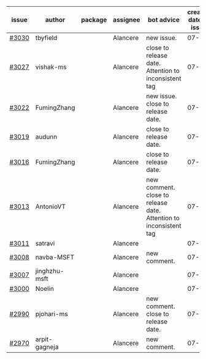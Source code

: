 | issue | author | package | assignee | bot advice | created date of issue | target release date | date from target |
| ------ | ------ | ------ | ------ | ------ | ------ | ------ | :-----: |
| [#3030](https://github.com/Azure/sdk-release-request/issues/3030) | tbyfield |  | Alancere | new issue. | 07-21 | 08-03 |  |
| [#3027](https://github.com/Azure/sdk-release-request/issues/3027) | vishak-ms |  | Alancere | close to release date.  Attention to inconsistent tag | 07-21 | 07-25 | 2 |
| [#3022](https://github.com/Azure/sdk-release-request/issues/3022) | FumingZhang |  | Alancere | new issue. close to release date.  | 07-21 | 07-25 | 2 |
| [#3019](https://github.com/Azure/sdk-release-request/issues/3019) | audunn |  | Alancere | close to release date.  | 07-20 | 07-22 | 0 |
| [#3016](https://github.com/Azure/sdk-release-request/issues/3016) | FumingZhang |  | Alancere | close to release date.  | 07-20 | 07-22 | 0 |
| [#3013](https://github.com/Azure/sdk-release-request/issues/3013) | AntonioVT |  | Alancere | new comment. close to release date.  Attention to inconsistent tag | 07-19 | 07-22 | 0 |
| [#3011](https://github.com/Azure/sdk-release-request/issues/3011) | satravi |  | Alancere |  | 07-19 | 07-27 |  |
| [#3008](https://github.com/Azure/sdk-release-request/issues/3008) | navba-MSFT |  | Alancere | new comment. | 07-19 | 08-02 |  |
| [#3007](https://github.com/Azure/sdk-release-request/issues/3007) | jinghzhu-msft |  | Alancere |  | 07-19 | 08-08 |  |
| [#3000](https://github.com/Azure/sdk-release-request/issues/3000) | Noelin |  | Alancere |  | 07-14 | 08-01 |  |
| [#2990](https://github.com/Azure/sdk-release-request/issues/2990) | pjohari-ms |  | Alancere | new comment. close to release date.  | 07-12 | 07-25 | 2 |
| [#2970](https://github.com/Azure/sdk-release-request/issues/2970) | arpit-gagneja |  | Alancere | new comment. | 07-04 | 09-30 |  |
